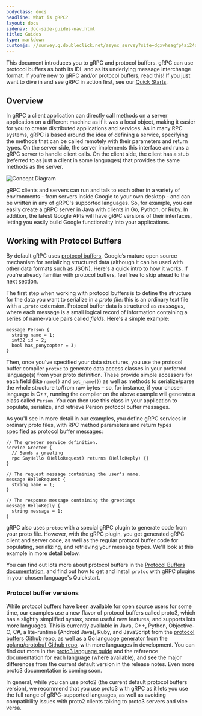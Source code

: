 ```yaml
---
bodyclass: docs
headline: What is gRPC?
layout: docs
sidenav: doc-side-guides-nav.html
title: Guides
type: markdown
customjs: //survey.g.doubleclick.net/async_survey?site=dgxvheagfp4ai24o6y2ammm5fe
---
```


This document introduces you to gRPC and protocol buffers. gRPC can use
protocol buffers as both its IDL and as its underlying message
interchange format. If you’re new to gRPC and/or protocol buffers, read this!
If you just want to dive in and see gRPC in action first,
see our [Quick Starts](../quickstart).


<div id="toc" class="toc mobile-toc"></div>

## Overview
In gRPC a client application can directly call methods on a server application on a different machine as if it was a local object, making it easier for you to create distributed applications and services. As in many RPC systems, gRPC is based around the idea of defining a service, specifying the methods that can be called remotely with their parameters and return types. On the server side, the server implements this interface and runs a gRPC server to handle client calls. On the client side, the client has a stub (referred to as just a client in some languages) that provides the same methods as the server.

![Concept Diagram]({{site.baseurl}}/img/landing-2.svg)

gRPC clients and servers can run and talk to each other in a variety of environments - from servers inside Google to your own desktop - and can be written in any of gRPC's supported languages. So, for example, you can easily create a gRPC server in Java with clients in Go, Python, or Ruby. In addition, the latest Google APIs will have gRPC versions of their interfaces, letting you easily build Google functionality into your applications.

## Working with Protocol Buffers
By default gRPC uses [protocol buffers](https://developers.google.com/protocol-buffers/docs/overview), Google’s
mature open source mechanism for serializing structured data (although it
can be used with other data formats such as JSON). Here's a quick intro to how
it works. If you're already familiar with protocol buffers, feel free to skip
ahead to the next section.

The first step when working with protocol buffers is to define the structure
for the data you want to serialize in a *proto file*: this is an ordinary text
file with a `.proto` extension. Protocol buffer data is structured as
*messages*, where each message is a small logical record of information
containing a series of name-value pairs called *fields*. Here's a simple
example:

```
message Person {
  string name = 1;
  int32 id = 2;
  bool has_ponycopter = 3;
}
```

Then, once you've specified your data structures, you use the protocol buffer
compiler `protoc` to generate data access classes in your preferred language(s)
from your proto definition. These provide simple accessors for each field
(like `name()` and `set_name()`) as well as methods to serialize/parse
the whole structure to/from raw bytes – so, for instance, if your chosen
language is C++, running the compiler on the above example will generate a
class called `Person`. You can then use this class in your application to
populate, serialize, and retrieve Person protocol buffer messages.

As you'll see in more detail in our examples, you define gRPC services 
in ordinary proto files, with RPC method parameters and return types specified as
protocol buffer messages:

```
// The greeter service definition.
service Greeter {
  // Sends a greeting
  rpc SayHello (HelloRequest) returns (HelloReply) {}
}

// The request message containing the user's name.
message HelloRequest {
  string name = 1;
}

// The response message containing the greetings
message HelloReply {
  string message = 1;
}
```

gRPC also uses `protoc` with a special gRPC plugin to
generate code from your proto file. However, with the gRPC plugin, you get
generated gRPC client and server code, as well as the regular protocol buffer
code for populating, serializing, and retrieving your message types. We'll
look at this example in more detail below.

You can find out lots more about protocol buffers in the [Protocol Buffers
documentation](https://developers.google.com/protocol-buffers/docs/overview),
and find out how to get and install `protoc` with gRPC plugins in your chosen
language's Quickstart.


### Protocol buffer versions
While protocol buffers have been available for open source users for some time, our examples use a new flavor of protocol buffers called proto3, which has a slightly simplified syntax, some useful new features, and supports lots more languages. This is currently available in Java, C++, Python, Objective-C, C#, a lite-runtime (Android Java), Ruby, and JavaScript from the [protocol buffers Github repo](https://github.com/google/protobuf/releases), as well as a Go language generator from the [golang/protobuf Github repo](https://github.com/golang/protobuf), with more languages in development. You can find out more in the [proto3 language guide](https://developers.google.com/protocol-buffers/docs/proto3) and the reference documentation for each language (where available), and see the major differences from the current default version in the release notes. Even more proto3 documentation is coming soon.

In general, while you can use proto2 (the current default protocol buffers version), we recommend that you use proto3 with gRPC as it lets you use the full range of gRPC-supported languages, as well as avoiding compatibility issues with proto2 clients talking to proto3 servers and vice versa.
